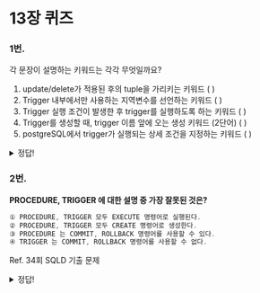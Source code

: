 # 13장 퀴즈

### 1번. 

각 문장이 설명하는 키워드는 각각 무엇일까요?

1. update/delete가 적용된 후의 tuple을 가리키는 키워드                      (                  )
2. Trigger 내부에서만 사용하는 지역변수를 선언하는 키워드                   (                  )
3. Trigger 실행 조건이 발생한 후 trigger를 실행하도록 하는 키워드        (                  )
4. Trigger를 생성할 때, trigger 이름 앞에 오는 생성 키워드 (2단어)        (                  )
5. postgreSQL에서 trigger가 실행되는 상세 조건을 지정하는 키워드      (                  )

<details>
<summary>
  정답!
</summary>
  
NEW

DECLARE

AFTER

CREATE TRIGGER

WHEN

  
</details>


### 2번.

**PROCEDURE, TRIGGER 에 대한 설명 중 가장 잘못된 것은?**

```java
① PROCEDURE, TRIGGER 모두 EXECUTE 명령어로 실행된다.
② PROCEDURE, TRIGGER 모두 CREATE 명령어로 생성한다.
③ PROCEDURE 는 COMMIT, ROLLBACK 명령어를 사용할 수 있다.
④ TRIGGER 는 COMMIT, ROLLBACK 명령어를 사용할 수 없다.
```

Ref. 34회 SQLD 기출 문제

<details>
<summary>
  정답!
</summary>

①
  
</details>
